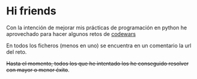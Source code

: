 
# Hi friends

Con la intención de mejorar mis prácticas de programación en python he aprovechado para hacer algunos retos de [codewars](codewars.com)

En todos los ficheros (menos en uno) se encuentra en un comentario la url del reto.

~~Hasta el momento, todos los que he intentado los he conseguido resolver con mayor o menor éxito~~.